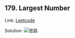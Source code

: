 ## 179. Largest Number


Link: [Leetcode](https://leetcode.com/problems/largest-number/)

Solution:
![思路](https://i.imgur.com/BIvYw4s.png)



